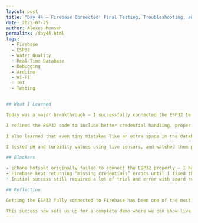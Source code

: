 ```yaml
---
layout: post  
title: "Day 44 – Firebase Connected! Final Testing, Troubleshooting, and Real-Time Updates"  
date: 2025-07-25  
author: Alexes Mensah  
permalink: /day44.html  
tags:
  - Firebase
  - ESP32
  - Water Quality
  - Real-Time Database
  - Debugging
  - Arduino
  - Wi-Fi
  - IoT
  - Testing


## What I Learned

Today was a major breakthrough — I successfully connected the ESP32 to Firebase and confirmed real-time data upload from the sensors! After days of debugging Wi-Fi, authentication, and credentials, everything finally worked. Seeing values appear in the Firebase Realtime Database felt like a full-circle moment.

I refined the ESP32 code to include better credential handling, proper Firebase readiness checks, and added serial feedback to see exactly where any issues occurred. This made it easier to debug and confirm that the problem wasn’t the code structure, but rather Wi-Fi permissions, hotspot reliability, and the exact formatting of the Firebase credentials.

I also learned that even tiny mistakes like an extra space in the database URL or a mistyped SSID can break the whole process. Switching to a different Wi-Fi network and double-checking all values made a huge difference.

I tested pH and turbidity values using live sensors, and watched them push directly to Firebase every 3 seconds. We now have working real-time infrastructure that can scale or plug right into our web dashboard — no more guessing, just real, working IoT connectivity.

## Blockers

- iPhone hotspot originally failed to connect the ESP32 properly — I had to try different phones and eventually switched to a stable network.  
- Firebase kept returning “missing credentials” errors until I fixed the database URL and token logic.  
- Initial success still required a lot of trial and error with board resets, port detection, and making sure the Serial Monitor was showing output correctly.

## Reflection

Getting the ESP32 fully connected to Firebase has been one of the most rewarding moments in this project. All the code, the planning, the testing — it’s all come together in a way that actually works and proves our concept. I feel much more confident in debugging embedded hardware, understanding real-time data sync, and configuring cloud databases.

This success now sets us up for a complete demo where we can show live data flowing from the water sensors to our Firebase backend, and then to the public dashboard. We’ve proven the tech works — and that’s a huge win for our team.
---
```

